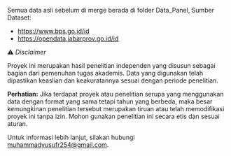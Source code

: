Semua data asli sebelum di merge berada di folder Data_Panel, 
Sumber Dataset: 
- https://www.bps.go.id/id
- https://opendata.jabarprov.go.id/id

⚠️ _Disclaimer_

Proyek ini merupakan hasil penelitian independen yang disusun sebagai bagian dari pemenuhan tugas akademis. Data yang digunakan telah dipastikan keaslian dan keakuratannya sesuai dengan periode penelitian.

**Perhatian:** Jika terdapat proyek atau penelitian serupa yang menggunakan data dengan format yang sama tetapi tahun yang berbeda, maka besar kemungkinan penelitian tersebut merupakan tiruan atau telah memodifikasi proyek ini tanpa izin. Mohon gunakan penelitian ini secara etis dan sesuai aturan.

Untuk informasi lebih lanjut, silakan hubungi muhammadyusufr254@gmail.com.
